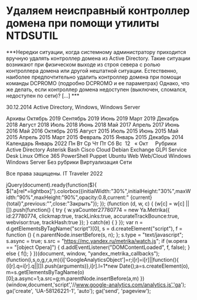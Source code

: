 #  Удаляем неисправный контроллер домена при помощи утилиты NTDSUTIL   
***Нередки ситуации, когда системному администратору приходится вручную удалять контроллер домена из Active Directory. Такие ситуации возникают при физическом выходе из строя севера с ролью контроллера домена или другой нештатной ситуации. Естественно, наиболее предпочтительно удалить контроллер домена при помощи команды DCPROMO (подробно DCPROMO и ее параметрах) Однако, что же делать, если контроллер домена недоступен (выключен, сломался, недоступен по сети)? [...] ***

 30.12.2014 
 Active Directory, Windows, Windows Server 
        
Архивы
Октябрь 2019
Сентябрь 2019
Июнь 2019
Март 2019
Декабрь 2018
Август 2018
Июль 2018
Июнь 2018
Май 2017
Апрель 2017
Июнь 2016
Май 2016
Октябрь 2015
Август 2015
Июль 2015
Июнь 2015
Май 2015
Апрель 2015
Март 2015
Февраль 2015
Январь 2015
Декабрь 2014
Календарь
Январь 2022
Пн
Вт
Ср
Чт
Пт
Сб
Вс
&nbsp;12
&nbsp;
&laquo; Окт
&nbsp;
&nbsp;
Рубрики
Active Directory
Asterisk
Bash
Cisco
Cloud
Debian
Exchange
GLPI Service Desk
Linux
Office 365
PowerShell
Puppet
Ubuntu
Web
Web/Cloud
Windows
Windows Server
Без рубрики
Виртуализация
Сети
                 
  
Все права защищены. IT Traveler 2022 
                            
jQuery(document).ready(function($){
$("a[rel*=lightbox]").colorbox({initialWidth:"30%",initialHeight:"30%",maxWidth:"90%",maxHeight:"90%",opacity:0.8,current:" {current}  {total}",previous:"",close:"Закрыть"});
});
(function (d, w, c) {
(w[c] = w[c] || []).push(function() {
try {
w.yaCounter27780774 = new Ya.Metrika({
id:27780774,
clickmap:true,
trackLinks:true,
accurateTrackBounce:true,
webvisor:true,
trackHash:true
});
} catch(e) { }
});
var n = d.getElementsByTagName("script")[0],
s = d.createElement("script"),
f = function () { n.parentNode.insertBefore(s, n); };
s.type = "text/javascript";
s.async = true;
s.src = "https://mc.yandex.ru/metrika/watch.js";
if (w.opera == "[object Opera]") {
d.addEventListener("DOMContentLoaded", f, false);
} else { f(); }
})(document, window, "yandex_metrika_callbacks");
(function(i,s,o,g,r,a,m){i['GoogleAnalyticsObject']=r;i[r]=i[r]||function(){
(i[r].q=i[r].q||[]).push(arguments)},i[r].l=1*new Date();a=s.createElement(o),
m=s.getElementsByTagName(o)[0];a.async=1;a.src=g;m.parentNode.insertBefore(a,m)
})(window,document,'script','//www.google-analytics.com/analytics.js','ga');
ga('create', 'UA-58126221-1', 'auto');
ga('send', 'pageview');
